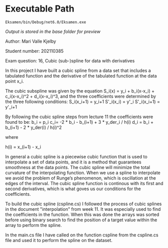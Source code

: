 # Executable Path

```
Eksamen/bin/Debug/net6.0/Eksamen.exe
```
*Output is stored in the base folder for preview*



Author: Mari Valle Kjelby

Student number: 202110385

Exam question: 16, Cubic (sub-)spline for data with derivatives



In this project I have built a cubic spline from a data set that includes a tabulated function and the derivative of the tabulated function at the data point x_i.

The cubic subspline was given by the equation
S_i(x) = y_i + b_i(x-x_i) + c_i(x-x_i)^2 + d_i(x-x_i)^3,
and the three coefficients were determined by the three following conditions:
S_i(x_i+1) = y_i+1
S'_i(x_i) = y'_i
S'_i(x_i+1) = y'_i+1

By following the cubic spline steps from lecture 11 the  coefficients were found to be:
b_i = p_i
c_i= -2 * b_i - b_(i+1) + 3 * y_der_i / h(i)
d_i = b_i + b_(i+1) - 2 * y_der(i) / h(i)^2

where 

h(i) = x_(i+1) - x_i  

In general a cubic spline is a piecewise cubic function that is used to interpolate a set of data points, and it is a method that guarantees smoothness at the data points. The cubic spline will minimize the total curvature of the interpolating function. When we use a spline to interpolate we avoid the problem of Runge’s phenomenon, which is oscillation at the edges of the interval. The cubic spline function is continous with its first and second derivatives, which is what goves us our conditions for the coefficients. 

To build the cubic spline (cspline.cs) I followed the process of cubic splines in the document "interpolation" from week 11. It was especially used to find the coefficients in the function. When this was done the arrays was sorted before using binary search to find the position of a target value within the array to perform the spline.

In the main.cs file I have called on the function cspline from the cspline.cs file and used it to perform the spline on the dataset.



